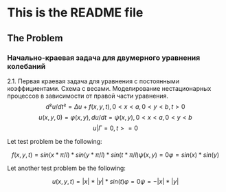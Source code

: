 # This is the README file

## The Problem
### Начально-краевая задача для  двумерного уравнения колебаний

2.1. Первая краевая задача для уравнения с постоянными коэффициентами. Схема с весами. Моделирование нестационарных процессов в зависимости от правой части уравнения.
$$d²u / dt² = Δu + f(x, y, t), 0 < x < a, 0 < y < b, t > 0$$
$$u(x, y, 0) = φ(x, y), du/dt = ψ(x, y), 0 < x < a, 0 < y < b$$
$$u|Г = 0, t >= 0$$

Let test problem be the following:
```math
f(x, y, t) = sin(x * π / l)*sin(y * π / l)*sin(t * π / l)
ψ(x, y) = 0
φ = sin(x)*sin(y)
```

Let another test problem be the following:
```math
u(x, y, t) = |x|*|y| * sin(t)
φ = 0
ψ = -|x|*|y|
```
